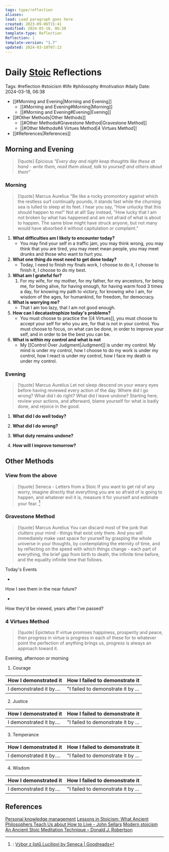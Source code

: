 ```yaml
---
tags: type/reflection
aliases: 
lead: Lead paragraph goes here
created: 2023-09-06T15:41
modified: 2024-03-18, 06:38
template-type: Reflection
Reflection: 1
template-version: "1.7"
updated: 2024-03-18T07:13
---
```

# Daily [Stoic](../SLIP-BOX/Stoicism.md) Reflections

Tags:  #reflection #stoicism #life #philosophy #motivation #daily 
Date: 2024-03-18, 06:38

- [[#Morning and Evening|Morning and Evening]]
	- [[#Morning and Evening#Morning|Morning]]
	- [[#Morning and Evening#Evening|Evening]]
- [[#Other Methods|Other Methods]]
	- [[#Other Methods#Gravestone Method|Gravestone Method]]
	- [[#Other Methods#4 Virtues Method|4 Virtues Method]]
- [[#References|References]]


## Morning and Evening

> [!quote] Epicious 
> _"Every day and night keep thoughts like these at hand - write them, read them aloud, talk to yourself and others about them"_
### Morning

> [!quote] Marcus Aurelius
> "Be like a rocky promontory against which the restless surf continually pounds; it stands fast while the churning sea is lulled to sleep at its feet. I hear you say, "How unlucky that this should happen to me!" Not at all! Say instead, "How lucky that I am not broken by what has happened and am not afraid of what is about to happen. The same blow might have struck anyone, but not many would have absorbed it without capitulation or complaint."

1. **What difficulties am I likely to encounter today?**
	- You may find your self in a traffic jam, you may think wrong, you may think that you are tired, you may meet mean people, you may meet drunks and those who want to hurt you.
2. **What one thing do most need to get done today?**
	- Today, I need to finish my finals work, I choose to do it, I choose to finish it, I choose to do my best.
1. **What am I grateful for?**
	1. For my wife, for my mother, for my father, for my ancestors, for being me, for being alive, for having enough, for having warm food 3 times a day, for knowing my path to victory, for knowing who I am, for wisdom of the ages, for humankind, for freedom, for democracy.
2. **What is worrying me?**
	- That I am too lazy, that I am not good enough.
3. **How can I decatastrophize today's problems?**
	- You must choose to practice the [[4 Virtues]], you must choose to accept your self for who you are, for that is not in your control. You must choose to focus, on what can be done, in order to improve your self, and in order to be the best you can be.
4. **What is within my control and what is not**
	- My [[Control Over Judgment|Judgment]] is under my control. My mind is under my control, how I choose to do my work is under my control, how I react is under my control, how I face my death is under my control. 

### Evening

> [!quote] Marcus Aurelius
> Let not sleep descend on your weary eyes before having reviewed every action of the day. Where did I go wrong? What did I do right? What did I leave undone? Starting here, review your actions, and afterward, blame yourself for what is badly done, and rejoice in the good.

1. **What did I do well today?**

2. **What did I do wrong?**

4. **What duty remains undone?**

5. **How will I improve tomorrow?**

## Other Methods

### View from the above

> [!quote] Seneca - Letters from a Stoic
> If you want to get rid of any worry, imagine directly that everything you are so afraid of is going to happen, and whatever evil it is, measure it for yourself and estimate your fear. [^Seneca]


### Gravestone Method

> [!quote] Marcus Aurelius
> You can discard most of the junk that clutters your mind - things that exist only there. And you will immediately make vast space for yourself by grasping the whole universe in your thoughts, by contemplating the eternity of time, and by reflecting on the speed with which things change - each part of everything, the brief gap from birth to death, the infinite time before, and the equality infinite time that follows. 

Today's Events 

-

How I see them in the near future? 

-

How they'd be viewed, years after I've passed?

### 4 Virtues Method

> [!quote] Epictetus 
> If virtue promises happiness, prosperity and peace, then progress in virtue is progress in each of these for to whatever point the perfection of anything brings us, progress is always an approach toward it.

Evening, afternoon or morning

1. Courage 

| How I demonstrated it  | How I failed to demonstrate it |
| ------------------- | ---------------- |
| I demonstrated it by....                 | "I failed to demonstrate it by ...              |

2. Justice

| How I demonstrated it  | How I failed to demonstrate it |
| ------------------- | ---------------- |
| I demonstrated it by....                 | "I failed to demonstrate it by ...             

3. Temperance

| How I demonstrated it  | How I failed to demonstrate it |
| ------------------- | ---------------- |
| I demonstrated it by....                 | "I failed to demonstrate it by ...             

4. Wisdom

| How I demonstrated it  | How I failed to demonstrate it |
| ------------------- | ---------------- |
| I demonstrated it by....                 | "I failed to demonstrate it by ...             

## References

[Personal knowledge management](Personal%20knowledge%20management.md)
[Lessons in Stoicism: What Ancient Philosophers Teach Us about How to Live - John Sellars](https://books.google.cz/books/about/Lessons_in_Stoicism.html?id=ky84zQEACAAJ&redir_esc=y)
[Modern stoicism](https://modernstoicism.com/)
[An Ancient Stoic Meditation Technique – Donald J. Robertson](https://donaldrobertson.name/2017/03/22/an-ancient-stoic-meditation-technique/)

[^Seneca]:: [Výbor z listů Luciliovi by Seneca | Goodreads](https://www.goodreads.com/book/show/23340595-v-bor-z-list-luciliovi) 